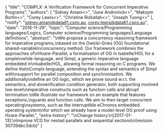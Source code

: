 {
    "title": "COMPLX: A Verification Framework for Concurrent Imperative Programs",
    "authors": [
        "Sidney Amani<>",
        "June Andronick<>",
        "Maksym Bortin<>",
        "Corey Lewis<>",
        "Christine Rizkallah<>",
        "Joseph Tuong<>"
    ],
    "notify": "sidney.amani@data61.csiro.au, corey.lewis@data61.csiro.au",
    "date": "2016-11-29",
    "topic": "Computer science/Programming languages/Logics, Computer science/Programming languages/Language definitions",
    "abstract": "\nWe propose a concurrency reasoning framework for imperative programs,\nbased on the Owicki-Gries (OG) foundational shared-variable\nconcurrency method. Our framework combines the approaches of\nHoare-Parallel, a formalisation of OG in Isabelle/HOL for a simple\nwhile-language, and Simpl, a generic imperative language embedded in\nIsabelle/HOL, allowing formal reasoning on C programs. We define the\nComplx language, extending the syntax and semantics of Simpl with\nsupport for parallel composition and synchronisation. We additionally\ndefine an OG logic, which we prove sound w.r.t. the  semantics, and a\nverification condition generator, both supporting involved low-level\nimperative constructs such as function calls and abrupt termination.\nWe illustrate our framework on an example that features exceptions,\nguards and function calls.  We aim to then target concurrent operating\nsystems, such as the interruptible eChronos embedded operating system\nfor which we already have a model-level OG proof using Hoare-Parallel.",
    "extra-history": "\nChange history:\n[2017-01-13]:\nImprove VCG for nested parallels and sequential sections\n(revision 30739dbc3dcb)"
}